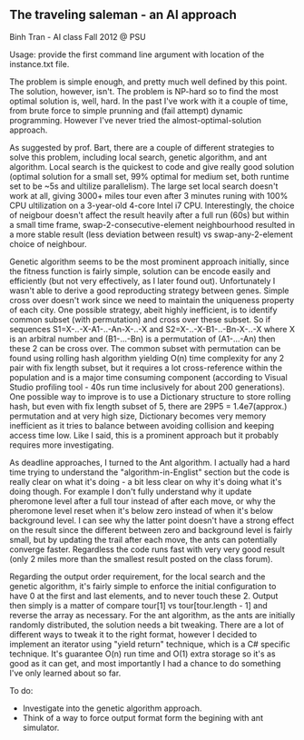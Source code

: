 The traveling saleman - an AI approach
----

Binh Tran - AI class Fall 2012 @ PSU

Usage: provide the first command line argument with location of the instance.txt file.

The problem is simple enough, and pretty much well defined by this point. The solution, however, isn't. The problem is NP-hard so to find the most optimal solution is, well, hard. In the past I've work with it a couple of time, from brute force to simple prunning and (fail attempt) dynamic programming. However I've never tried the almost-optimal-solution approach.

As suggested by prof. Bart, there are a couple of different strategies to solve this problem, including local search, genetic algorithm, and ant algorithm. Local search is the quickest to code and give really good solution (optimal solution for a small set, 99% optimal for medium set, both runtime set to be ~5s and ultilize parallelism). The large set local search doesn't work at all, giving 3000+ miles tour even after 3 minutes runing with 100% CPU ultilization on a 3-year-old 4-core Intel i7 CPU. Interestingly, the choice of neigbour doesn't affect the result heavily after a full run (60s) but within a small time frame, swap-2-consecutive-element neighbourhood resulted in a more stable result (less deviation between result) vs swap-any-2-element choice of neighbour.

Genetic algorithm seems to be the most prominent approach initially, since the fitness function is fairly simple, solution can be encode easily and efficiently (but not very effectively, as I later found out). Unfortunately I wasn't able to derive a good reproducting strategy between genes. Simple cross over doesn't work since we need to maintain the uniqueness property of each city. One possible strategy, abeit highly inefficient, is to identify common subset (with permutation) and cross over these subset. So if sequences S1=X-..-X-A1-..-An-X-..-X and S2=X-..-X-B1-..-Bn-X-..-X where X is an arbitral number and (B1-...-Bn) is a permutation of (A1-...-An) then these 2 can be cross over. The common subset with permutation can be found using rolling hash algorithm yielding O(n) time complexity for any 2 pair with fix length subset, but it requires a lot cross-reference within the population and is a major time consuming component (according to Visual Studio profiling tool - 40s run time inclusively for about 200 generations). One possible way to improve is to use a Dictionary structure to store rolling hash, but even with fix length subset of 5, there are 29P5 = 1.4e7(approx.) permutation and at very high size, Dictionary becomes very memory inefficient as it tries to balance between avoiding collision and keeping access time low. Like I said, this is a prominent approach but it probably requires more investigating.

As deadline approaches, I turned to the Ant algorithm. I actually had a hard time trying to understand the "algorithm-in-Englist" section but the code is really clear on what it's doing - a bit less clear on why it's doing what it's doing though. For example I don't fully understand why it update pheromone level after a full tour instead of after each move, or why the pheromone level reset when it's below zero instead of when it's below background level. I can see why the latter point doesn't have a strong effect on the result since the different between zero and background level is fairly small, but by updating the trail after each move, the ants can potentially converge faster. Regardless the code runs fast with very very good result (only 2 miles more than the smallest result posted on the class forum). 

Regarding the output order requirement, for the local search and the genetic algorithm, it's fairly simple to enforce the initial configuration to have 0 at the first and last elements, and to never touch these 2. Output then simply is a matter of compare tour[1] vs tour[tour.length - 1] and reverse the array as necessary. For the ant algorithm, as the ants are initially randomly distributed, the solution needs a bit tweaking. There are a lot of different ways to tweak it to the right format, however I decided to implement an iterator using "yield return" technique, which is a C# specific technique. It's guarantee O(n) run time and O(1) extra storage so it's as good as it can get, and most importantly I had a chance to do something I've only learned about so far.

To do:
- Investigate into the genetic algorithm approach.
- Think of a way to force output format form the begining with ant simulator.